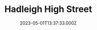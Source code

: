 ---
date: 2023-05-01T13:37:33.000Z
title: Hadleigh High Street
latitude: 52.04428511
longitude: 0.95370718
category: checkin
---